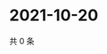 # 2021-10-20

共 0 条

<!-- BEGIN -->
<!-- 最后更新时间 Wed Oct 20 2021 05:12:42 GMT+0800 (China Standard Time) -->

<!-- END -->

